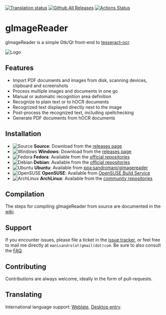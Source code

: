 [![Translation status](https://hosted.weblate.org/widgets/gimagereader/-/svg-badge.svg)](https://hosted.weblate.org/engage/gimagereader/?utm_source=widget)
[![Github All Releases](https://img.shields.io/github/downloads/manisandro/gImageReader/total.svg)]()
[![Actions Status](https://github.com/manisandro/gImageReader/workflows/CI%20Build/badge.svg)](https://github.com/manisandro/gImageReader/actions)


# gImageReader

gImageReader is a simple Gtk/Qt front-end to [tesseract-ocr](https://github.com/tesseract-ocr/tesseract).

![Logo](https://raw.githubusercontent.com/manisandro/gImageReader/gh-pages/gimagereader.jpg)

## Features
- Import PDF documents and images from disk, scanning devices, clipboard and screenshots
- Process multiple images and documents in one go
- Manual or automatic recognition area definition
- Recognize to plain text or to hOCR documents
- Recognized text displayed directly next to the image
- Post-process the recognized text, including spellchecking
- Generate PDF documents from hOCR documents

## Installation
- ![Source](https://raw.githubusercontent.com/manisandro/gImageReader/gh-pages/icons/source.png) **Source**: Download from the [releases page](https://github.com/manisandro/gImageReader/releases)
- ![Windows](https://raw.githubusercontent.com/manisandro/gImageReader/gh-pages/icons/windows.png) **Windows**: Download from the [releases page](https://github.com/manisandro/gImageReader/releases)
- ![Fedora](https://raw.githubusercontent.com/manisandro/gImageReader/gh-pages/icons/fedora.png) **Fedora**: Available from the [official repositories](https://src.fedoraproject.org/rpms/gimagereader)
- ![Debian](https://raw.githubusercontent.com/manisandro/gImageReader/gh-pages/icons/debian.png) **Debian**: Available from the [official repositories](https://packages.debian.org/unstable/main/gimagereader)
- ![Ubuntu](https://raw.githubusercontent.com/manisandro/gImageReader/gh-pages/icons/ubuntu.png) **Ubuntu**: Available from [ppa:sandromani/gimagereader](https://launchpad.net/~sandromani/+archive/ubuntu/gimagereader)
- ![OpenSUSE](https://raw.githubusercontent.com/manisandro/gImageReader/gh-pages/icons/opensuse.png) **OpenSUSE**: Available from [OpenSUSE Build Service](https://build.opensuse.org/project/show/home:sandromani)
- ![ArchLinux](https://raw.githubusercontent.com/manisandro/gImageReader/gh-pages/icons/arch.png) **ArchLinux**: Available from the [community repositories](https://www.archlinux.org/packages/community/x86_64/gimagereader/)

## Compilation
The steps for compiling gImageReader from source are documented in the [wiki](https://github.com/manisandro/gImageReader/wiki/Compiling-gImageReader).

## Support
If you encounter issues, please file a ticket in the [issue tracker](https://github.com/manisandro/gImageReader/issues), or feel free to mail me directly at `manisandro(at)gmail(dot)com`. Be sure to also consult the [FAQ](https://github.com/manisandro/gImageReader/wiki/FAQ).

## Contributing
Contributions are always welcome, ideally in the form of pull-requests.

## Translating
International language support: [Weblate](https://hosted.weblate.org/projects/gimagereader/), [Desktop entry](./data/gimagereader.appdata.xml.in).
